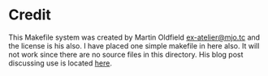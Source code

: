 # Credit
This Makefile system was created by Martin Oldfield <ex-atelier@mjo.tc> and the license is his also.  I have placed one simple makefile in here also.  It will not work since there are no source files in this directory.  His blog post discussing use is located [here](http://mjo.tc/atelier/2009/02/arduino-cli.html).
